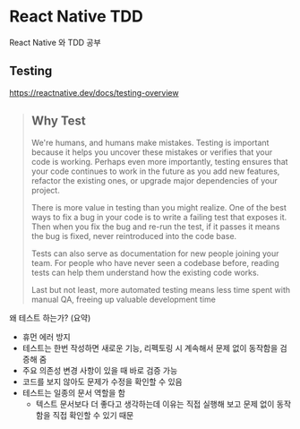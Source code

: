 # React Native TDD #

React Native 와 TDD 공부

## Testing ##

<https://reactnative.dev/docs/testing-overview>

> ## Why Test ##
>
> We're humans, and humans make mistakes. Testing is important because it helps you uncover these mistakes or verifies that your code is working. Perhaps even more importantly, testing ensures that your code continues to work in the future as you add new features, refactor the existing ones, or upgrade major dependencies of your project.
>
> There is more value in testing than you might realize. One of the best ways to fix a bug in your code is to write a failing test that exposes it. Then when you fix the bug and re-run the test, if it passes it means the bug is fixed, never reintroduced into the code base.
>
> Tests can also serve as documentation for new people joining your team. For people who have never seen a codebase before, reading tests can help them understand how the existing code works.
>
> Last but not least, more automated testing means less time spent with manual QA, freeing up valuable development time

왜 테스트 하는가? (요약)

* 휴먼 에러 방지
* 테스트는 한번 작성하면 새로운 기능, 리펙토링 시 계속해서 문제 없이 동작함을 검증해 줌
* 주요 의존성 변경 사항이 있을 때 바로 검증 가능
* 코드를 보지 않아도 문제가 수정을 확인할 수 있음
* 테스트는 일종의 문서 역할을 함
  * 텍스트 문서보다 더 좋다고 생각하는데 이유는 직접 실행해 보고 문제 없이 동작함을 직접 확인할 수 있기 때문
